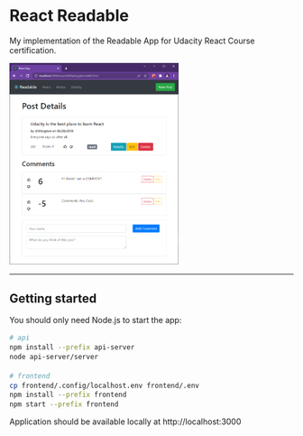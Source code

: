 # React Readable

My implementation of the Readable App for Udacity React Course certification.

<img src=".docs/demo.png" width=300>

<hr>

## Getting started

You should only need Node.js to start the app:

```bash
# api
npm install --prefix api-server
node api-server/server

# frontend
cp frontend/.config/localhost.env frontend/.env
npm install --prefix frontend
npm start --prefix frontend
```

Application should be available locally at http://localhost:3000